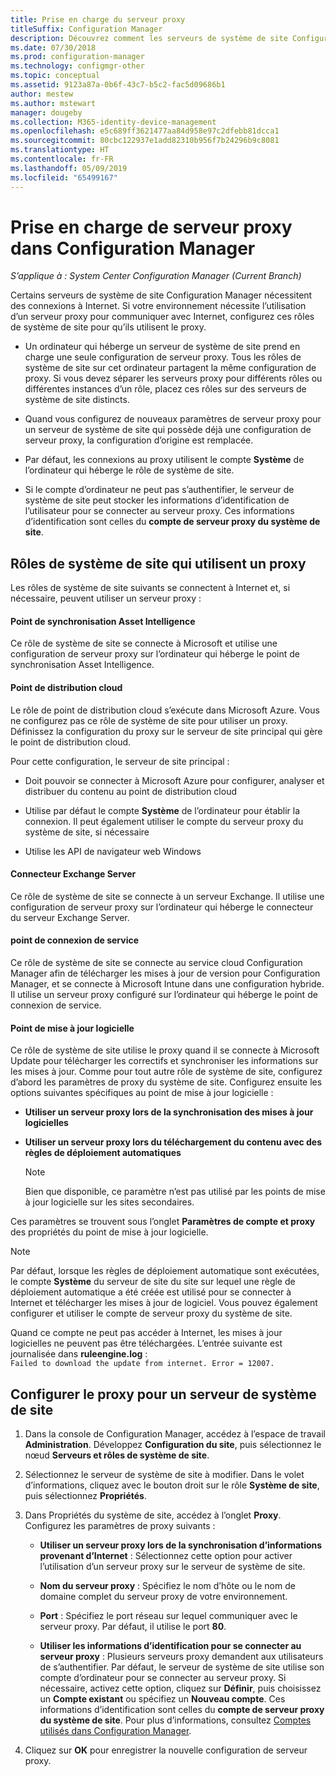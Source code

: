 ```yaml
---
title: Prise en charge du serveur proxy
titleSuffix: Configuration Manager
description: Découvrez comment les serveurs de système de site Configuration Manager utilisent les serveurs proxy.
ms.date: 07/30/2018
ms.prod: configuration-manager
ms.technology: configmgr-other
ms.topic: conceptual
ms.assetid: 9123a87a-0b6f-43c7-b5c2-fac5d09686b1
author: mestew
ms.author: mstewart
manager: dougeby
ms.collection: M365-identity-device-management
ms.openlocfilehash: e5c689ff3621477aa84d958e97c2dfebb81dcca1
ms.sourcegitcommit: 80cbc122937e1add82310b956f7b24296b9c8081
ms.translationtype: HT
ms.contentlocale: fr-FR
ms.lasthandoff: 05/09/2019
ms.locfileid: "65499167"
---
```

# <a name="proxy-server-support-in-configuration-manager"></a>Prise en charge de serveur proxy dans Configuration Manager

*S’applique à : System Center Configuration Manager (Current Branch)*

Certains serveurs de système de site Configuration Manager nécessitent des connexions à Internet. Si votre environnement nécessite l’utilisation d’un serveur proxy pour communiquer avec Internet, configurez ces rôles de système de site pour qu’ils utilisent le proxy.  

-   Un ordinateur qui héberge un serveur de système de site prend en charge une seule configuration de serveur proxy. Tous les rôles de système de site sur cet ordinateur partagent la même configuration de proxy. Si vous devez séparer les serveurs proxy pour différents rôles ou différentes instances d’un rôle, placez ces rôles sur des serveurs de système de site distincts.  

-   Quand vous configurez de nouveaux paramètres de serveur proxy pour un serveur de système de site qui possède déjà une configuration de serveur proxy, la configuration d’origine est remplacée.  

-   Par défaut, les connexions au proxy utilisent le compte **Système** de l’ordinateur qui héberge le rôle de système de site.  

-   Si le compte d’ordinateur ne peut pas s’authentifier, le serveur de système de site peut stocker les informations d’identification de l’utilisateur pour se connecter au serveur proxy. Ces informations d’identification sont celles du **compte de serveur proxy du système de site**.  



## <a name="site-system-roles-that-use-a-proxy"></a>Rôles de système de site qui utilisent un proxy

Les rôles de système de site suivants se connectent à Internet et, si nécessaire, peuvent utiliser un serveur proxy :  


#### <a name="asset-intelligence-synchronization-point"></a>Point de synchronisation Asset Intelligence
Ce rôle de système de site se connecte à Microsoft et utilise une configuration de serveur proxy sur l’ordinateur qui héberge le point de synchronisation Asset Intelligence.  


#### <a name="cloud-distribution-point"></a>Point de distribution cloud
Le rôle de point de distribution cloud s’exécute dans Microsoft Azure. Vous ne configurez pas ce rôle de système de site pour utiliser un proxy. Définissez la configuration du proxy sur le serveur de site principal qui gère le point de distribution cloud.  

Pour cette configuration, le serveur de site principal :  

-   Doit pouvoir se connecter à Microsoft Azure pour configurer, analyser et distribuer du contenu au point de distribution cloud  

-   Utilise par défaut le compte **Système** de l’ordinateur pour établir la connexion. Il peut également utiliser le compte du serveur proxy du système de site, si nécessaire  

-   Utilise les API de navigateur web Windows  


#### <a name="exchange-server-connector"></a>Connecteur Exchange Server
Ce rôle de système de site se connecte à un serveur Exchange. Il utilise une configuration de serveur proxy sur l’ordinateur qui héberge le connecteur du serveur Exchange Server.  


#### <a name="service-connection-point"></a>point de connexion de service
Ce rôle de système de site se connecte au service cloud Configuration Manager afin de télécharger les mises à jour de version pour Configuration Manager, et se connecte à Microsoft Intune dans une configuration hybride. Il utilise un serveur proxy configuré sur l’ordinateur qui héberge le point de connexion de service.  


#### <a name="software-update-point"></a>Point de mise à jour logicielle
Ce rôle de système de site utilise le proxy quand il se connecte à Microsoft Update pour télécharger les correctifs et synchroniser les informations sur les mises à jour. Comme pour tout autre rôle de système de site, configurez d’abord les paramètres de proxy du système de site. Configurez ensuite les options suivantes spécifiques au point de mise à jour logicielle :  

-   **Utiliser un serveur proxy lors de la synchronisation des mises à jour logicielles**  

-   **Utiliser un serveur proxy lors du téléchargement du contenu avec des règles de déploiement automatiques**  

    > [!Note]  
    > Bien que disponible, ce paramètre n’est pas utilisé par les points de mise à jour logicielle sur les sites secondaires.  

Ces paramètres se trouvent sous l’onglet **Paramètres de compte et proxy** des propriétés du point de mise à jour logicielle.  

> [!NOTE]  
>  Par défaut, lorsque les règles de déploiement automatique sont exécutées, le compte **Système** du serveur de site du site sur lequel une règle de déploiement automatique a été créée est utilisé pour se connecter à Internet et télécharger les mises à jour de logiciel. Vous pouvez également configurer et utiliser le compte de serveur proxy du système de site. 
>   
>  Quand ce compte ne peut pas accéder à Internet, les mises à jour logicielles ne peuvent pas être téléchargées. L’entrée suivante est journalisée dans **ruleengine.log** :  
> `Failed to download the update from internet. Error = 12007.`  



## <a name="configure-the-proxy-for-a-site-system-server"></a>Configurer le proxy pour un serveur de système de site  

1.  Dans la console de Configuration Manager, accédez à l’espace de travail **Administration**. Développez **Configuration du site**, puis sélectionnez le nœud **Serveurs et rôles de système de site**.  

2.  Sélectionnez le serveur de système de site à modifier. Dans le volet d’informations, cliquez avec le bouton droit sur le rôle **Système de site**, puis sélectionnez **Propriétés**.  

3.  Dans Propriétés du système de site, accédez à l’onglet **Proxy**. Configurez les paramètres de proxy suivants :  

    - **Utiliser un serveur proxy lors de la synchronisation d’informations provenant d’Internet** : Sélectionnez cette option pour activer l’utilisation d’un serveur proxy sur le serveur de système de site.  

    - **Nom du serveur proxy** : Spécifiez le nom d’hôte ou le nom de domaine complet du serveur proxy de votre environnement.  

    - **Port** : Spécifiez le port réseau sur lequel communiquer avec le serveur proxy. Par défaut, il utilise le port **80**.  

    - **Utiliser les informations d’identification pour se connecter au serveur proxy** : Plusieurs serveurs proxy demandent aux utilisateurs de s’authentifier. Par défaut, le serveur de système de site utilise son compte d’ordinateur pour se connecter au serveur proxy. Si nécessaire, activez cette option, cliquez sur **Définir**, puis choisissez un **Compte existant** ou spécifiez un **Nouveau compte**. Ces informations d’identification sont celles du **compte de serveur proxy du système de site**.  Pour plus d’informations, consultez [Comptes utilisés dans Configuration Manager](/sccm/core/plan-design/hierarchy/accounts).  

4.  Cliquez sur **OK** pour enregistrer la nouvelle configuration de serveur proxy.  
